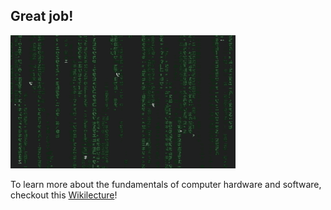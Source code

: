 ## Great job!

![matrix](./images/matrix.webp)

To learn more about the fundamentals of computer hardware and software, checkout this [Wikilecture](https://www.wikilectures.eu/w/Computer_hardware_and_software)!





